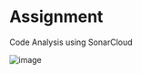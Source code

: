 # Assignment
Code Analysis using SonarCloud

![image](https://github.com/M-Hunain5037/Assignment/assets/141824020/80ca5587-b2a3-44e3-b261-ec9882f27f01)
